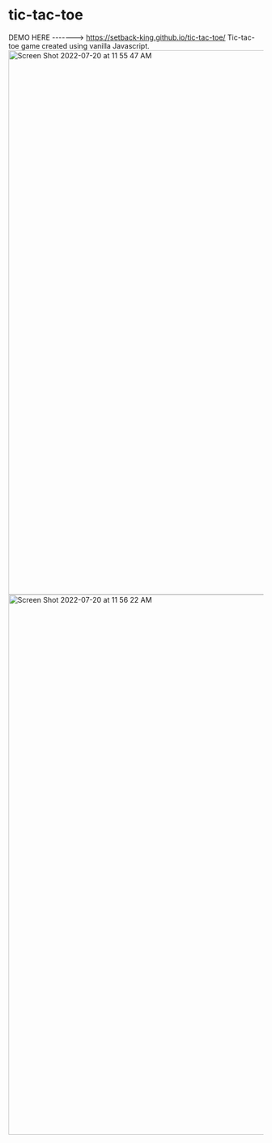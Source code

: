 # tic-tac-toe

DEMO HERE -------> https://setback-king.github.io/tic-tac-toe/
Tic-tac-toe game created using vanilla Javascript.
<img width="1075" alt="Screen Shot 2022-07-20 at 11 55 47 AM" src="https://user-images.githubusercontent.com/90795553/180028099-be6900a1-f38f-4e86-960d-56fc09cac0ec.png">
<img width="1067" alt="Screen Shot 2022-07-20 at 11 56 22 AM" src="https://user-images.githubusercontent.com/90795553/180028113-bd3f8afb-998b-40f1-8b7c-953cdaaf5ed9.png">

